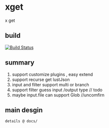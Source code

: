 # xget
x get

## build
[![Build Status](https://api.travis-ci.org/repos/aceunlonely/xget.svg)](https://www.travis-ci.org/aceunlonely/xget)

## summary
1. support customize plugins , easy extend
2. support recurse get lustJson
3. input and filter support multi or branch
4. support filter  guess input /output type   // todo
5. maybe input.file can support Glob  //uncomfirn

## main desgin
    details @ docs/
